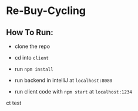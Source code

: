 # Re-Buy-Cycling

## How To Run:
- clone the repo
- cd into `client`
- run `npm install` 

- run backend in intelliJ at `localhost:8080`
- run client code with `npm start` at `localhost:1234`


ct test